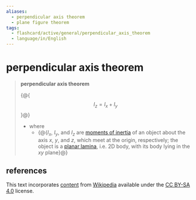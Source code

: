 ```yaml
---
aliases:
  - perpendicular axis theorem
  - plane figure theorem
tags:
  - flashcard/active/general/perpendicular_axis_theorem
  - language/in/English
---
```


# perpendicular axis theorem

> __perpendicular axis theorem__
>
> {@{$$I_z = I_x + I_y$$}@}
>
> - where
>   - {@{$I_x$, $I_y$, and $I_z$ are [moments of inertia](moment%20of%20inertia.md) of an object about the axis $x$, $y$, and $z$, which meet at the origin, respectively; the object is a [planar lamina](planar%20lamina.md), i.e. 2D body, with its body lying in the $xy$ plane}@} <!--SR:!2024-12-01,268,330!2026-06-25,703,330-->

## references

This text incorporates [content](https://en.wikipedia.org/wiki/perpendicular_axis_theorem) from [Wikipedia](Wikipedia.md) available under the [CC BY-SA 4.0](https://creativecommons.org/licenses/by-sa/4.0/) license.
